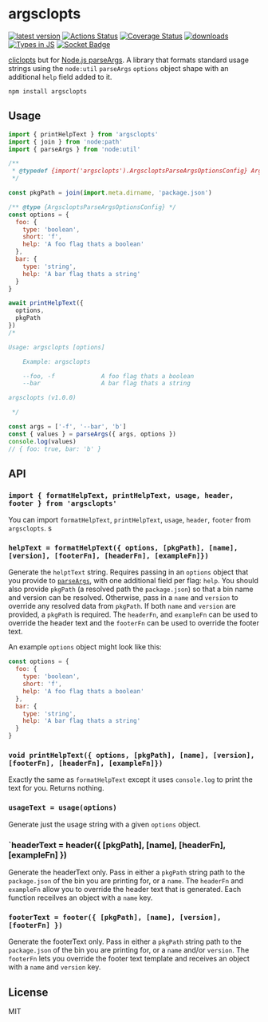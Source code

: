 # argsclopts
[![latest version](https://img.shields.io/npm/v/argsclopts.svg)](https://www.npmjs.com/package/argsclopts)
[![Actions Status](https://github.com/bcomnes/argsclopts/workflows/tests/badge.svg)](https://github.com/bcomnes/argsclopts/actions)
[![Coverage Status](https://coveralls.io/repos/github/bcomnes/argsclopts/badge.svg?branch=master)](https://coveralls.io/github/bcomnes/argsclopts?branch=master)
[![downloads](https://img.shields.io/npm/dm/argsclopts.svg)](https://npmtrends.com/argsclopts)
[![Types in JS](https://img.shields.io/badge/types_in_js-yes-brightgreen)](https://github.com/voxpelli/types-in-js)
[![Socket Badge](https://socket.dev/api/badge/npm/package/argsclopts)](https://socket.dev/npm/package/argsclopts)

[cliclopts](https://github.com/finnp/cliclopts) but for [Node.js parseArgs](https://nodejs.org/api/util.html#utilparseargsconfig). A library that formats standard usage strings using the `node:util` `parseArgs` `options` object shape with an additional `help` field added to it.

```
npm install argsclopts
```

## Usage

``` js
import { printHelpText } from 'argsclopts'
import { join } from 'node:path'
import { parseArgs } from 'node:util'

/**
 * @typedef {import('argsclopts').ArgscloptsParseArgsOptionsConfig} ArgscloptsParseArgsOptionsConfig
 */

const pkgPath = join(import.meta.dirname, 'package.json')

/** @type {ArgscloptsParseArgsOptionsConfig} */
const options = {
  foo: {
    type: 'boolean',
    short: 'f',
    help: 'A foo flag thats a boolean'
  },
  bar: {
    type: 'string',
    help: 'A bar flag thats a string'
  }
}

await printHelpText({
  options,
  pkgPath
})
/*

Usage: argsclopts [options]

    Example: argsclopts

    --foo, -f             A foo flag thats a boolean
    --bar                 A bar flag thats a string

argsclopts (v1.0.0)

 */

const args = ['-f', '--bar', 'b']
const { values } = parseArgs({ args, options })
console.log(values)
// { foo: true, bar: 'b' }
```

## API

### `import { formatHelpText, printHelpText, usage, header, footer } from 'argsclopts'`

You can import `formatHelpText`, `printHelpText`, `usage`, `header`, `footer` from `argsclopts`.
s
### `helpText = formatHelpText({ options, [pkgPath], [name], [version], [footerFn], [headerFn], [exampleFn]})`

Generate the `helptText` string. Requires passing in an `options` object that you provide to [`parseArgs`](https://nodejs.org/api/util.html#utilparseargsconfig), with one additional field per flag: `help`. You should also provide `pkgPath` (a resolved path the `package.json`) so that a bin name and version can be resolved. Otherwise, pass in a `name` and `version` to override any resolved data from `pkgPath`. If both  `name` and `version` are provided, a `pkgPath` is required. The `headerFn`, and `exampleFn` can be used to override the header text and the `footerFn` can be used to override the footer text.

An example `options` object might look like this:

```js
const options = {
  foo: {
    type: 'boolean',
    short: 'f',
    help: 'A foo flag thats a boolean'
  },
  bar: {
    type: 'string',
    help: 'A bar flag thats a string'
  }
}
```


### `void printHelpText({ options, [pkgPath], [name], [version], [footerFn], [headerFn], [exampleFn]})`

Exactly the same as `formatHelpText` except it uses `console.log` to print the text for you. Returns nothing.

### `usageText = usage(options)`

Generate just the usage string with a given `options` object.

### `headerText = header({ [pkgPath], [name], [headerFn], [exampleFn] })

Generate the headerText only. Pass in either a `pkgPath` string path to the `package.json` of the bin you are printing for, or a `name`. The `headerFn` and `exampleFn` allow you to override the header text that is generated. Each function receilves an object with a `name` key.

### `footerText = footer({ [pkgPath], [name], [version], [footerFn] })`

Generate the footerText only. Pass in either a `pkgPath` string path to the `package.json` of the bin you are printing for, or a `name` and/or `version`. The `footerFn` lets you override the footer text template and receives an object with a `name` and `version` key.

## License

MIT
